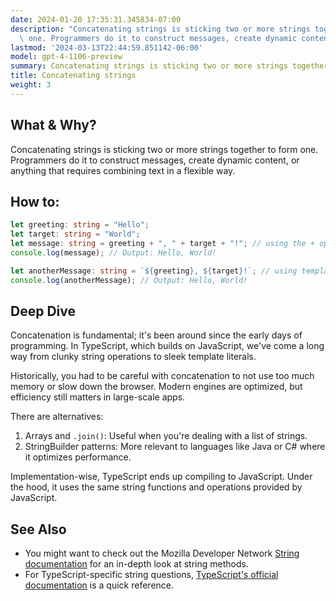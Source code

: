 ```yaml
---
date: 2024-01-20 17:35:31.345834-07:00
description: "Concatenating strings is sticking two or more strings together to form\
  \ one. Programmers do it to construct messages, create dynamic content, or anything\u2026"
lastmod: '2024-03-13T22:44:59.851142-06:00'
model: gpt-4-1106-preview
summary: Concatenating strings is sticking two or more strings together to form one.
title: Concatenating strings
weight: 3
---
```


## What & Why?

Concatenating strings is sticking two or more strings together to form one. Programmers do it to construct messages, create dynamic content, or anything that requires combining text in a flexible way.

## How to:

```TypeScript
let greeting: string = "Hello";
let target: string = "World";
let message: string = greeting + ", " + target + "!"; // using the + operator
console.log(message); // Output: Hello, World!

let anotherMessage: string = `${greeting}, ${target}!`; // using template literals
console.log(anotherMessage); // Output: Hello, World!
```

## Deep Dive

Concatenation is fundamental; it's been around since the early days of programming. In TypeScript, which builds on JavaScript, we've come a long way from clunky string operations to sleek template literals.

Historically, you had to be careful with concatenation to not use too much memory or slow down the browser. Modern engines are optimized, but efficiency still matters in large-scale apps.

There are alternatives:
1. Arrays and `.join()`: Useful when you're dealing with a list of strings.
2. StringBuilder patterns: More relevant to languages like Java or C# where it optimizes performance.

Implementation-wise, TypeScript ends up compiling to JavaScript. Under the hood, it uses the same string functions and operations provided by JavaScript.

## See Also

- You might want to check out the Mozilla Developer Network [String documentation](https://developer.mozilla.org/en-US/docs/Web/JavaScript/Reference/Global_Objects/String) for an in-depth look at string methods.
- For TypeScript-specific string questions, [TypeScript's official documentation](https://www.typescriptlang.org/docs/handbook/2/everyday-types.html#string) is a quick reference.
